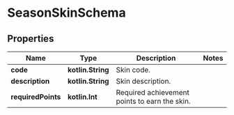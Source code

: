 
# SeasonSkinSchema

## Properties
Name | Type | Description | Notes
------------ | ------------- | ------------- | -------------
**code** | **kotlin.String** | Skin code. | 
**description** | **kotlin.String** | Skin description. | 
**requiredPoints** | **kotlin.Int** | Required achievement points to earn the skin. | 




